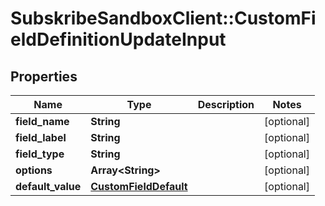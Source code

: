 # SubskribeSandboxClient::CustomFieldDefinitionUpdateInput

## Properties
Name | Type | Description | Notes
------------ | ------------- | ------------- | -------------
**field_name** | **String** |  | [optional] 
**field_label** | **String** |  | [optional] 
**field_type** | **String** |  | [optional] 
**options** | **Array&lt;String&gt;** |  | [optional] 
**default_value** | [**CustomFieldDefault**](CustomFieldDefault.md) |  | [optional] 


